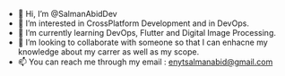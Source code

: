- 👋 Hi, I’m @SalmanAbidDev
- 👀 I’m interested in CrossPlatform Development and in DevOps.
- 🌱 I’m currently learning DevOps, Flutter and Digital Image Processing.
- 💞️ I’m looking to collaborate with someone so that I can enhacne my knowledge about my carrer as well as my scope.
- 📫 You can reach me through my email : enytsalmanabid@gmail.com

<!---
SalmanAbidDev/SalmanAbidDev is a ✨ special ✨ repository because its `README.md` (this file) appears on your GitHub profile.
You can click the Preview link to take a look at your changes.
--->
